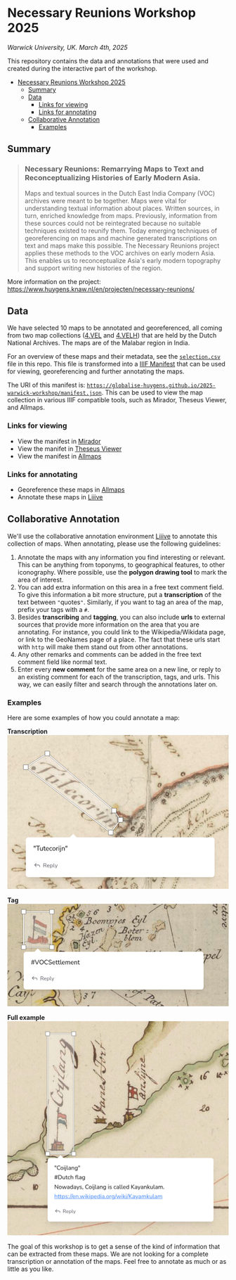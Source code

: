 # Necessary Reunions Workshop 2025
*Warwick University, UK. March 4th, 2025*

This repository contains the data and annotations that were used and created during the interactive part of the workshop.

- [Necessary Reunions Workshop 2025](#necessary-reunions-workshop-2025)
  - [Summary](#summary)
  - [Data](#data)
    - [Links for viewing](#links-for-viewing)
    - [Links for annotating](#links-for-annotating)
  - [Collaborative Annotation](#collaborative-annotation)
    - [Examples](#examples)


## Summary

> ### Necessary Reunions: Remarrying Maps to Text and Reconceptualizing Histories of Early Modern Asia.
> Maps and textual sources in the Dutch East India Company (VOC) archives were meant to be together. Maps were vital for understanding textual information about places. Written sources, in turn, enriched knowledge from maps. Previously, information from these sources could not be reintegrated because no suitable techniques existed to reunify them. Today emerging techniques of georeferencing on maps and machine generated transcriptions on text and maps make this possible. The Necessary Reunions project applies these methods to the VOC archives on early modern Asia. This enables us to reconceptualize Asia's early modern topography and support writing new histories of the region.

More information on the project: https://www.huygens.knaw.nl/en/projecten/necessary-reunions/


## Data
We have selected 10 maps to be annotated and georeferenced, all coming from two map collections ([4.VEL](https://www.nationaalarchief.nl/onderzoeken/archief/4.VEL) and [4.VELH](https://www.nationaalarchief.nl/onderzoeken/archief/4.VELH)) that are held by the Dutch National Archives. The maps are of the Malabar region in India.

For an overview of these maps and their metadata, see the [`selection.csv`](selection.csv) file in this repo. This file is transformed into a [IIIF Manifest](https://iiif.io/api/presentation/3.0/) that can be used for viewing, georeferencing and further annotating the maps. 

The URI of this manifest is: [`https://globalise-huygens.github.io/2025-warwick-workshop/manifest.json`](https://globalise-huygens.github.io/2025-warwick-workshop/manifest.json). This can be used to view the map collection in various IIIF compatible tools, such as Mirador, Theseus Viewer, and Allmaps.

### Links for viewing
* View the manifest in [Mirador](https://projectmirador.org/embed/?iiif-content=https://globalise-huygens.github.io/2025-warwick-workshop/manifest.json) 
* View the manifet in [Theseus Viewer](https://theseusviewer.org/?iiif-content=https%3A%2F%2Fglobalise-huygens.github.io%2F2025-warwick-workshop%2Fmanifest.json)
* View the manifest in [Allmaps](https://viewer.allmaps.org/?manifest=https%253A%252F%252Fglobalise-huygens.github.io%252F2025-warwick-workshop%252Fmanifest.json)

### Links for annotating
* Georeference these maps in [Allmaps](https://editor.allmaps.org/images?url=https%3A%2F%2Fglobalise-huygens.github.io%2F2025-warwick-workshop%2Fmanifest.json)
* Annotate these maps in [Liiive](https://liiive.now/9dw4gba4b9n2)

## Collaborative Annotation

We'll use the collaborative annotation environment [Liiive](https://liiive.now/) to annotate this collection of maps. When annotating, please use the following guidelines:

1. Annotate the maps with any information you find interesting or relevant. This can be anything from toponyms, to geographical features, to other iconography. Where possible, use the **polygon drawing tool** to mark the area of interest. 
2. You can add extra information on this area in a free text comment field. To give this information a bit more structure, put a **transcription** of the text between `"`quotes`"`. Similarly, if you want to tag an area of the map, prefix your tags with a `#`. 
3. Besides **transcribing** and **tagging**, you can also include **urls** to external sources that provide more information on the area that you are annotating. For instance, you could link to the Wikipedia/Wikidata page, or link to the GeoNames page of a place. The fact that these urls start with `http` will make them stand out from other annotations.
4. Any other remarks and comments can be added in the free text comment field like normal text.
5. Enter every **new comment** for the same area on a new line, or reply to an existing comment for each of the transcription, tags, and urls. This way, we can easily filter and search through the annotations later on.

### Examples
Here are some examples of how you could annotate a map:

**Transcription**
![Transcription](images/example_transcription.png)

**Tag**
![Tag](images/example_tag.png)

**Full example**
![Full example](images/example_full.png)

The goal of this workshop is to get a sense of the kind of information that can be extracted from these maps. We are not looking for a complete transcription or annotation of the maps. Feel free to annotate as much or as little as you like.
